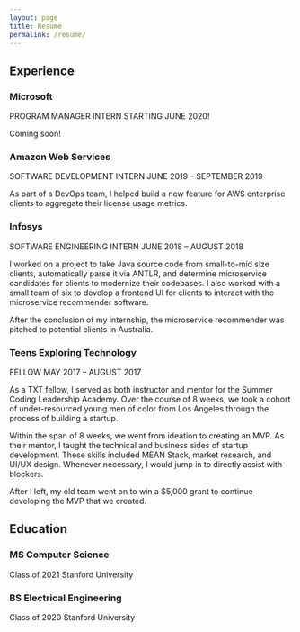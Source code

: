 ```yaml
---
layout: page
title: Resume
permalink: /resume/
---
```

## Experience

### Microsoft

PROGRAM MANAGER INTERN
STARTING JUNE 2020!

Coming soon!

### Amazon Web Services

SOFTWARE DEVELOPMENT INTERN
JUNE 2019 – SEPTEMBER 2019

As part of a DevOps team, I helped build a new feature for AWS enterprise clients to aggregate their license usage metrics.

### Infosys

SOFTWARE ENGINEERING INTERN
JUNE 2018 – AUGUST 2018

I worked on a project to take Java source code from small-to-mid size clients, automatically parse it via ANTLR, and determine microservice candidates for clients to modernize their codebases. I also worked with a small team of six to develop a frontend UI for clients to interact with the microservice recommender software.

After the conclusion of my internship, the microservice recommender was pitched to potential clients in Australia.

### Teens Exploring Technology

FELLOW
MAY 2017 – AUGUST 2017

As a TXT fellow, I served as both instructor and mentor for the Summer Coding Leadership Academy. Over the course of 8 weeks, we took a cohort of under-resourced young men of color from Los Angeles through the process of building a startup.

Within the span of 8 weeks, we went from ideation to creating an MVP. As their mentor, I taught the technical and business sides of startup development. These skills included MEAN Stack, market research, and UI/UX design. Whenever necessary, I would jump in to directly assist with blockers.

After I left, my old team went on to win a $5,000 grant to continue developing the MVP that we created.


## Education

### MS Computer Science

Class of 2021
Stanford University

### BS Electrical Engineering

Class of 2020
Stanford University
